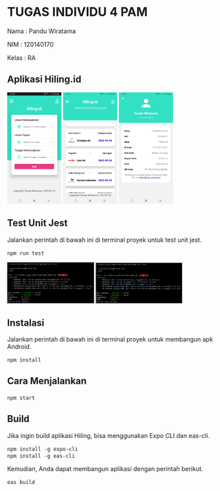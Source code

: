 # TUGAS INDIVIDU 4 PAM
Nama  : Pandu Wiratama

NIM   : 120140170

Kelas : RA
## Aplikasi Hiling.id

<img src=https://github.com/PanduWiratama/PAM-22-23/blob/main/TugasIndividu4/ss/ss2.jpg width=25% height=25%> <img src=https://github.com/PanduWiratama/PAM-22-23/blob/main/TugasIndividu4/ss/ss1.jpg width=25% height=25%> <img src=https://github.com/PanduWiratama/PAM-22-23/blob/main/TugasIndividu4/ss/ss3.jpg width=25% height=25%>

## Test Unit Jest
Jalankan perintah di bawah ini di terminal proyek untuk test unit jest.
```
npm run test
```

<img src=https://github.com/PanduWiratama/PAM-22-23/blob/main/TugasIndividu4/ss/ss4.png width=40% height=40%> <img src=https://github.com/PanduWiratama/PAM-22-23/blob/main/TugasIndividu4/ss/ss5.png width=40% height=40%>

## Instalasi
Jalankan perintah di bawah ini di terminal proyek untuk membangun apk Android.
```
npm install
```
## Cara Menjalankan
```
npm start
```
## Build
Jika ingin build aplikasi Hiling, bisa menggunakan Expo CLI dan eas-cli.
```
npm install -g expo-cli
npm install -g eas-cli
```
Kemudian, Anda dapat membangun aplikasi dengan perintah berikut.
```
eas build
```
